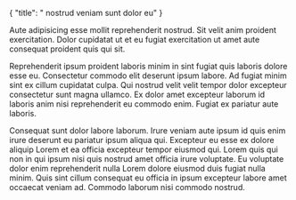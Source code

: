 {
  "title": " nostrud veniam sunt dolor eu"
}

Aute adipisicing esse mollit reprehenderit nostrud. Sit velit anim proident exercitation. Dolor cupidatat ut et eu fugiat exercitation ut amet aute consequat proident quis qui sit.

Reprehenderit ipsum proident laboris minim in sint fugiat quis laboris dolore esse eu. Consectetur commodo elit deserunt ipsum labore. Ad fugiat minim sint ex cillum cupidatat culpa. Qui nostrud velit velit tempor dolor excepteur consectetur sunt magna ullamco. Ex dolor amet excepteur laborum id laboris anim nisi reprehenderit eu commodo enim. Fugiat ex pariatur aute laboris.

Consequat sunt dolor labore laborum. Irure veniam aute ipsum id quis enim irure deserunt eu pariatur ipsum aliqua qui. Excepteur eu esse ex dolore aliquip Lorem et ea officia excepteur tempor eiusmod qui. Lorem quis qui non in qui ipsum nisi quis nostrud amet officia irure voluptate. Eu voluptate dolor enim reprehenderit nulla Lorem dolore eiusmod duis fugiat nulla minim. Quis sint cillum consequat eu officia in ipsum excepteur labore amet occaecat veniam ad. Commodo laborum nisi commodo nostrud.